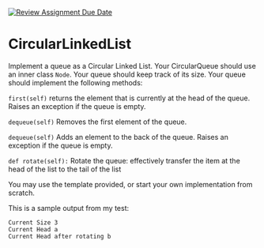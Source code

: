 [![Review Assignment Due Date](https://classroom.github.com/assets/deadline-readme-button-8d59dc4de5201274e310e4c54b9627a8934c3b88527886e3b421487c677d23eb.svg)](https://classroom.github.com/a/_6-c2kJ7)
# CircularLinkedList

Implement a queue as a Circular Linked List. Your CircularQueue should use an inner class ```Node```.
Your queue should keep track of its size.
Your queue should implement the following methods:

```first(self)```
returns the element that is currently at the head of the queue. Raises an exception if the queue is empty.

```dequeue(self)```
Removes the first element of the queue.

```dequeue(self)```
Adds an element to the back of the queue. Raises an exception if the queue is empty.

```def rotate(self):```
Rotate the queue: effectively transfer the item at the head of the list to the tail of the list

You may use the template provided, or start your own implementation from scratch.

This is a sample output from my test:

```Starting Size 0
Current Size 3
Current Head a
Current Head after rotating b
```
